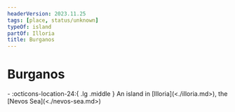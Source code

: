 ```yaml
---
headerVersion: 2023.11.25
tags: [place, status/unknown]
typeOf: island
partOf: Illoria
title: Burganos
---
```

# Burganos
<div class="grid cards ext-narrow-margin ext-one-column" markdown>
-    :octicons-location-24:{ .lg .middle } An island in [Illoria](<./illoria.md>), the [Nevos Sea](<./nevos-sea.md>)  
</div>



